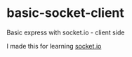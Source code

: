 # basic-socket-client

Basic express with socket.io - client side

I made this for learning [socket.io](https://socket.io/)